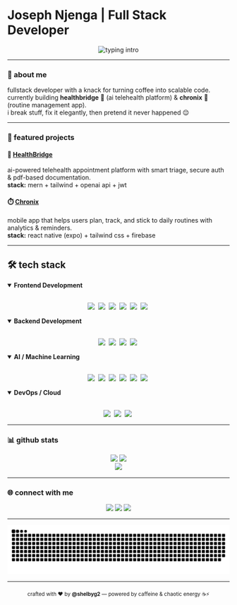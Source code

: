 # Joseph Njenga | Full Stack Developer

<!-- profile banner -->
<div align="center">
  <img src="https://readme-typing-svg.demolab.com?font=Fira+Code&size=26&pause=1000&color=22D3EE&center=true&vCenter=true&width=550&lines=fullstack+dev+%7C+ai+%2B+cloud+enthusiast;building+elegant+web+apps+one+bug+at+a+time" alt="typing intro"/>
</div>

---

### 🧠 about me  
fullstack developer with a knack for turning coffee into scalable code.  
currently building **healthbridge** 🏥 (ai telehealth platform) & **chronix** 📱 (routine management app).  
i break stuff, fix it elegantly, then pretend it never happened 😌  

---

### 🚀 featured projects  

#### 🏥 [HealthBridge](https://github.com/shelbyg2/healthbridge)
ai-powered telehealth appointment platform with smart triage, secure auth & pdf-based documentation.  
**stack:** mern + tailwind + openai api + jwt  

#### ⏱️ [Chronix](https://github.com/shelbyg2/chronix)
mobile app that helps users plan, track, and stick to daily routines with analytics & reminders.  
**stack:** react native (expo) + tailwind css + firebase  

---

## 🛠️ tech stack

<details open>
<summary><b>Frontend Development</b></summary>
<br>
<p align="center">
  <a href="#"><img src="https://img.shields.io/badge/-React-61DAFB?style=for-the-badge&logo=react&logoColor=black" /></a>&nbsp;
  <a href="#"><img src="https://img.shields.io/badge/-React%20Native-61DAFB?style=for-the-badge&logo=react&logoColor=black" /></a>&nbsp;
  <a href="#"><img src="https://img.shields.io/badge/-Next.js-000000?style=for-the-badge&logo=nextdotjs&logoColor=white" /></a>&nbsp;
  <a href="#"><img src="https://img.shields.io/badge/-HTML5-E34F26?style=for-the-badge&logo=html5&logoColor=white" /></a>&nbsp;
  <a href="#"><img src="https://img.shields.io/badge/-CSS3-1572B6?style=for-the-badge&logo=css3&logoColor=white" /></a>&nbsp;
  <a href="#"><img src="https://img.shields.io/badge/-TailwindCSS-06B6D4?style=for-the-badge&logo=tailwindcss&logoColor=white" /></a>&nbsp;
</p>
</details>

<details open>
<summary><b>Backend Development</b></summary>
<br>
<p align="center">
  <a href="#"><img src="https://img.shields.io/badge/-Node.js-339933?style=for-the-badge&logo=nodedotjs&logoColor=white" /></a>&nbsp;
  <a href="#"><img src="https://img.shields.io/badge/-Express.js-000000?style=for-the-badge&logo=express&logoColor=white" /></a>&nbsp;
  <a href="#"><img src="https://img.shields.io/badge/-Supabase-3ECF8E?style=for-the-badge&logo=supabase&logoColor=white" /></a>&nbsp;
  <a href="#"><img src="https://img.shields.io/badge/-REST%20API-25A162?style=for-the-badge&logo=fastapi&logoColor=white" /></a>&nbsp;
</p>
</details>

<details open>
<summary><b>AI / Machine Learning</b></summary>
<br>
<p align="center">
  <a href="#"><img src="https://img.shields.io/badge/-PyTorch-EE4C2C?style=for-the-badge&logo=pytorch&logoColor=white" /></a>&nbsp;
  <a href="#"><img src="https://img.shields.io/badge/-TensorFlow-FF6F00?style=for-the-badge&logo=tensorflow&logoColor=white" /></a>&nbsp;
  <a href="#"><img src="https://img.shields.io/badge/-LLaMA%20AI-7836FF?style=for-the-badge&logo=meta&logoColor=white" /></a>&nbsp;
  <a href="#"><img src="https://img.shields.io/badge/-ScikitLearn-F7931E?style=for-the-badge&logo=scikitlearn&logoColor=white" /></a>&nbsp;
  <a href="#"><img src="https://img.shields.io/badge/-NumPy-013243?style=for-the-badge&logo=numpy&logoColor=white" /></a>&nbsp;
  <a href="#"><img src="https://img.shields.io/badge/-Pandas-150458?style=for-the-badge&logo=pandas&logoColor=white" /></a>&nbsp;
</p>
</details>

<details open>
<summary><b>DevOps / Cloud</b></summary>
<br>
<p align="center">
  <a href="#"><img src="https://img.shields.io/badge/-AWS-232F3E?style=for-the-badge&logo=amazonaws&logoColor=FF9900" /></a>&nbsp;
  <a href="#"><img src="https://img.shields.io/badge/-Docker-2496ED?style=for-the-badge&logo=docker&logoColor=white" /></a>&nbsp;
  <a href="#"><img src="https://img.shields.io/badge/-Heroku-430098?style=for-the-badge&logo=heroku&logoColor=white" /></a>&nbsp;
</p>
</details>

---

### 📊 github stats  

<div align="center">
  <img src="https://github-readme-stats.vercel.app/api?username=shelbyg2&show_icons=true&theme=tokyonight&hide_border=true" height="170" />
  <img src="https://github-readme-streak-stats.herokuapp.com?user=shelbyg2&theme=tokyonight&hide_border=true" height="170" />
</div>

<div align="center">
  <img src="https://github-readme-stats.vercel.app/api/top-langs/?username=shelbyg2&layout=compact&theme=tokyonight&hide_border=true" height="150" />
</div>

---

### 🌐 connect with me  
<p align="center">
  <a href="https://shelbydev.tech" target="_blank"><img src="https://img.shields.io/badge/portfolio-22d3ee?style=for-the-badge&logo=vercel&logoColor=white"/></a>
  <a href="https://linkedin.com/in/YOURUSERNAME" target="_blank"><img src="https://img.shields.io/badge/linkedin-0077b5?style=for-the-badge&logo=linkedin&logoColor=white"/></a>
  <a href="mailto:YOUR@EMAIL.com"><img src="https://img.shields.io/badge/email-d14836?style=for-the-badge&logo=gmail&logoColor=white"/></a>
</p>

---

<div align="center">
  <img src="https://github.com/Platane/snk/raw/output/github-contribution-grid-snake.svg" alt="snake animation" />
</div>

---

<div align="center">
  <sub>crafted with ❤️ by <b>@shelbyg2</b> — powered by caffeine & chaotic energy ☕⚡</sub>
</div>

